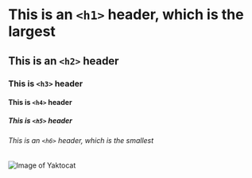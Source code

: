 # This is an `<h1>` header, which is the largest
## This is an `<h2>` header
### This is `<h3>` header
#### This is `<h4>` header
##### This is `<h5>` header
###### This is an `<h6>` header, which is the smallest

![Image of Yaktocat](https://octodex.github.com/images/yaktocat.png)


